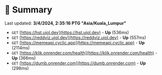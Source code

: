 # 📖 Summary
Last updated: **3/4/2024, 2:35:16 PTG "Asia/Kuala_Lumpur"**

- `GET` [https://hst.ujol.dev](https://hst.ujol.dev) - **Up** (536ms)
- `GET` [https://reddviz.ujol.dev](https://reddviz.ujol.dev) - **Up** (557ms)
- `GET` [https://memeapi.cyclic.app](https://memeapi.cyclic.app) - **Up** (2114ms)
- `GET` [https://klik.onrender.com/health](https://klik.onrender.com/health) - **Up** (366ms)
- `GET` [https://dumb.onrender.com](https://dumb.onrender.com) - **Up** (298ms)
